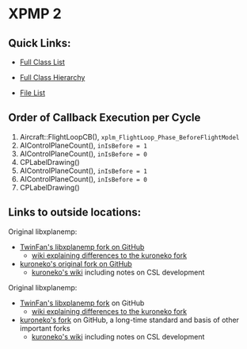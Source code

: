 XPMP 2
========================

Quick Links:
--

- <a href=annotated.html>Full Class List</a>

- <a href=hierarchy.html>Full Class Hierarchy</a>

- <a href=files.html>File List</a>

Order of Callback Execution per Cycle
--

1. Aircraft::FlightLoopCB(), `xplm_FlightLoop_Phase_BeforeFlightModel`
3. AIControlPlaneCount(), `inIsBefore = 1`
4. AIControlPlaneCount(), `inIsBefore = 0`
5. CPLabelDrawing()
6. AIControlPlaneCount(), `inIsBefore = 1`
7. AIControlPlaneCount(), `inIsBefore = 0`
8. CPLabelDrawing()

Links to outside locations:
--

Original libxplanemp:
- <a href="https://github.com/TwinFan/libxplanemp">TwinFan's libxplanemp fork on GitHub</a>
    - <a href="https://github.com/TwinFan/libxplanemp/wiki">wiki explaining differences to the kuroneko fork</a>
- <a href="https://github.com/kuroneko/libxplanemp">kuroneko's original fork on GitHub</a>
    - <a href="https://github.com/kuroneko/libxplanemp/wiki">kuroneko's wiki</a> including notes on CSL development

Original libxplanemp:
- [TwinFan's libxplanemp fork](https://github.com/TwinFan/libxplanemp) on GitHub
    - [wiki explaining differences to the kuroneko fork](https://github.com/TwinFan/libxplanemp/wiki)
- [kuroneko's fork](https://github.com/kuroneko/libxplanemp) on GitHub, a long-time standard and basis of other important forks
    - [kuroneko's wiki](https://github.com/kuroneko/libxplanemp/wiki) including notes on CSL development
